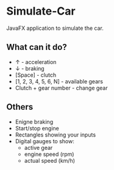 # Simulate-Car
JavaFX application to simulate the car.
## What can it do?
- ↑ - acceleration
- ↓ - braking
- [Space] - clutch
- [1, 2, 3, 4, 5, 6, N] - available gears
- Clutch + gear number - change gear
## Others
- Enigne braking
- Start/stop engine
- Rectangles showing your inputs
- Digital gauges to show:
  - active gear
  - engine speed (rpm)
  - actual speed (km/h)
